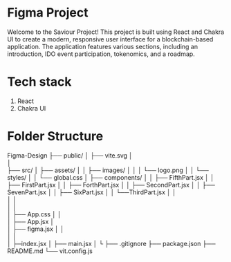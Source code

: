 
# Figma Project

Welcome to the Saviour Project! This project is built using React and Chakra UI to create a modern, responsive user interface for a blockchain-based application. The application features various sections, including an introduction, IDO event participation, tokenomics, and a roadmap.

# Tech stack
1. React
2. Chakra UI

# Folder Structure

Figma-Design
├── public/
│ ├── vite.svg
│  
│  
├── src/
│ ├── assets/
│ │ ├── images/
│ │ │ └── logo.png
│ │ └── styles/
│ │ └── global.css
│ ├── components/
│ │ ├── FifthPart.jsx
│ │ ├── FirstPart.jsx
│ │ ├── ForthPart.jsx
│ │ ├── SecondPart.jsx
│ │ ├── SevenPart.jsx
│ │ ├── SixPart.jsx
│ │ └──ThirdPart.jsx
│ │  
│ │  
│ │  
│ ├── App.css
│ │  
│ ├── App.jsx
│  
│ ├── figma.jsx
│ │  
│ │  
│ ├─index.jsx
│ ├── main.jsx
│ └
├── .gitignore
├── package.json
├── README.md
└── vit.config.js

  

   
